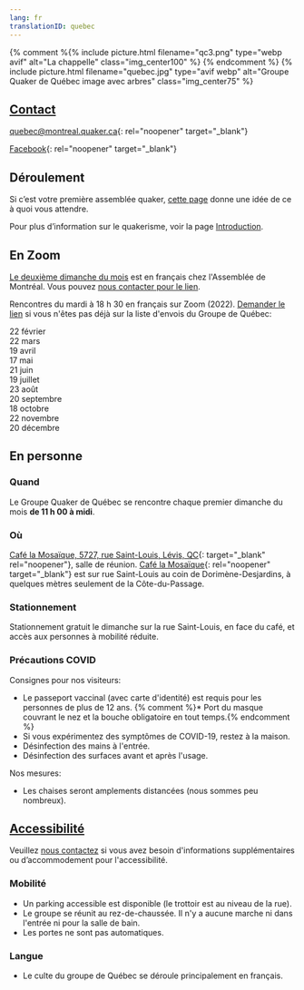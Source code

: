 ```yaml
---
lang: fr
translationID: quebec
---
```

{% comment %{% include picture.html filename="qc3.png" type="webp avif" alt="La chappelle" class="img_center100" %}
{% endcomment %}
{% include picture.html filename="quebec.jpg" type="avif webp" alt="Groupe Quaker de Québec image avec arbres" class="img_center75" %}

## [Contact](/contact-fr)
[quebec@montreal.quaker.ca](mailto:quebec@montreal.quaker.ca){: rel="noopener" target="_blank"}

[Facebook](https://www.facebook.com/QuakersQuebecCanada/){: rel="noopener" target="_blank"}

## Déroulement
Si c’est votre première assemblée quaker, [cette page](/à_propos) donne une idée de ce à quoi vous attendre.

Pour plus d’information sur le quakerisme, voir la page [Introduction](/intro-fr).

## En Zoom
[Le deuxième dimanche du mois](/coordonnées) est en français chez l'Assemblée de Montréal. Vous pouvez [nous contacter pour le lien](/contact-fr).

Rencontres du mardi à 18 h 30 en français sur Zoom (2022). [Demander le lien](mailto:quebec@montreal.quaker.ca) si vous n'êtes pas déjà sur la liste d'envois du Groupe de Québec:

22 février  
22 mars  
19 avril  
17 mai  
21 juin  
19 juillet  
23 août  
20 septembre  
18 octobre  
22 novembre  
20 décembre  

## En personne
### Quand
Le Groupe Quaker de Québec se rencontre chaque premier dimanche du mois **de 11 h 00 à midi**.

### Où
[Café la Mosaïque, 5727, rue Saint-Louis, Lévis, QC](https://goo.gl/maps/HYYEYV92bwR3Wujp6){: target="_blank" rel="noopener"}, salle de réunion. [Café la Mosaïque](http://cafelamosaique.org/){: rel="noopener" target="_blank"} est sur rue Saint-Louis au coin de Dorimène-Desjardins, à quelques mètres seulement de la Côte-du-Passage.

### Stationnement
Stationnement gratuit le dimanche sur la rue Saint-Louis, en face du café, et accès aux personnes à mobilité réduite. 

### Précautions COVID <span class="stanchor"><a name="consignes"></a></span>

Consignes pour nos visiteurs:
* Le passeport vaccinal (avec carte d'identité) est requis pour les personnes de plus de 12 ans.  {% comment %}* Port du masque couvrant le nez et la bouche obligatoire en tout temps.{% endcomment %}
* Si vous expérimentez des symptômes de COVID-19, restez à la maison.
* Désinfection des mains à l'entrée.
* Désinfection des surfaces avant et après l'usage.

Nos mesures:
* Les chaises seront amplements distancées (nous sommes peu nombreux).

## [Accessibilité](/accessibilité) <span class="stanchor"><a name="accessibilité"></a></span>
Veuillez [nous contactez](/contact-fr) si vous avez besoin d'informations supplémentaires ou d’accommodement pour l'accessibilité.
### Mobilité
* Un parking accessible est disponible (le trottoir est au niveau de la rue).
* Le groupe se réunit au rez-de-chaussée. Il n'y a aucune marche ni dans l'entrée ni pour la salle de bain.
* Les portes ne sont pas automatiques.

### Langue
* Le culte du groupe de Québec se déroule principalement en français.
